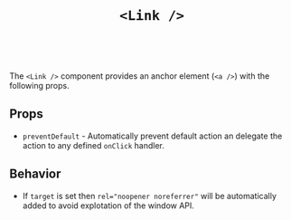 <div align=center>
<br><br><br>

# `<Link />`

<br><br><br>
</div>

The `<Link />` component provides an anchor element (`<a />`) with the following props.

## Props

 - `preventDefault` - Automatically prevent default action an delegate the action to any defined `onClick` handler.

## Behavior

 - If `target` is set then `rel="noopener noreferrer"` will be automatically added to avoid explotation of the window API.
